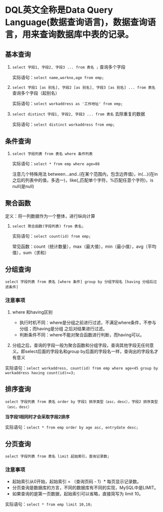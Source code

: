 # DQL英文全称是Data Query Language(数据**查询**语言)，数据查询语言，用来查询数据库中表的记录。

## 基本查询

1. `select 字段1, 字段2, 字段3 ... from 表名 ;` 查询多个字段

   实际语句：`select name,workno,age from emp;`

2. `select 字段1 [as 别名], 字段2 [as 别名], 字段3 [as 别名] ... from 表名` 查询多个字段（起别名）

   实际语句：`select workaddress as '工作地址' from emp;`

3. `select distinct 字段1, 字段2, 字段3 ... from 表名` 去除重复的数据

   实际语句：`select distinct workaddress from emp;` 

   

## 条件查询

1. `select 字段列表 from 表名 where 条件列表`

   实际语句：`select * from emp where age=88`

   注意几个特殊用法 between...and..(在某个范围内，包含边界值)，in(...)(在in之后的列表中的值，多选一)，like(_匹配单个字符，%匹配任意个字符)，is null(是null)

   

## 聚合函数

定义：将一列数据作为一个整体，进行纵向计算

1. `select 聚合函数(字段列表) from 表名;`

   实际语句：`select count(id) from emp;`

   常见函数：count（统计数量），max（最大值），min（最小值），avg（平均值），sum（求和）

   

## 分组查询

`select 字段列表 from 表名 [where 条件] group by 分组字段名 [having 分组后过滤条件]`

### 注意事项

1. where 和having区别
   - 执行时机不同：where是分组之前进行过滤，不满足where条件，不参与分组；而having是分组
     之后对结果进行过滤。
   - 判断条件不同：where不能对聚合函数进行判断，而having可以。

2. 分组之后，查询的字段一般为聚合函数和分组字段，查询其他字段无任何意义。即select后面的字段名和group by后面的字段名一样，查询出的字段名才有意义

   

实际语句：`select workaddress, count(id) from emp where age<45 group by workaddress having count(id)>=3;`

## 排序查询

`select 字段列表 from 表名 order by 字段1 排序类型（asc，desc），字段2 排序类型（asc，desc）`

**当字段1相同时才会采取字段2排序**

实际语句：`select * from emp order by age asc, entrydate desc;`

## 分页查询

`select 字段列表 from 表名 limit 起始索引，查询记录数;`

### 注意事项

- 起始索引从0开始，起始索引 = （查询页码 - 1）* 每页显示记录数。
-  分页查询是数据库的方言，不同的数据库有不同的实现，MySQL中是LIMIT。
-  如果查询的是第一页数据，起始索引可以省略，直接简写为 limit 10。 

实际语句：`select * from emp limit 10,10;`

















